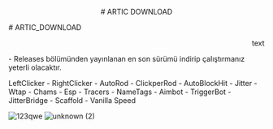 <p align="center"># ARTIC DOWNLOAD</p>
# ARTIC_DOWNLOAD

<p align="right">text</p>
- Releases bölümünden yayınlanan en son sürümü indirip çalıştırmanız yeterli olacaktır.

LeftClicker - RightClicker - AutoRod - ClickperRod - AutoBlockHit - Jitter - Wtap - Chams - Esp - Tracers - NameTags - Aimbot - TriggerBot -  JitterBridge - Scaffold - Vanilla Speed 

![123qwe](https://user-images.githubusercontent.com/98884341/166417663-33865f07-c0ce-4aa1-9646-9af34e995279.png)
![unknown (2)](https://user-images.githubusercontent.com/98884341/166418844-f752b623-edcd-41e7-a51e-933a40adce35.png)



